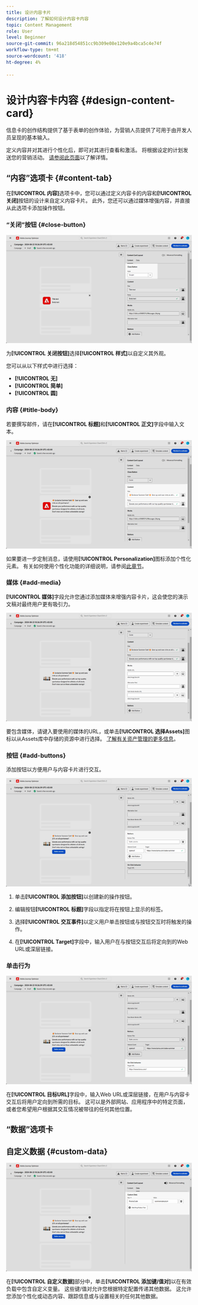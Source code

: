```yaml
---
title: 设计内容卡片
description: 了解如何设计内容卡内容
topic: Content Management
role: User
level: Beginner
source-git-commit: 96a218d54851cc9b309e08e120e9a4bca5c4e74f
workflow-type: tm+mt
source-wordcount: '418'
ht-degree: 4%

---
```


# 设计内容卡内容 {#design-content-card}

信息卡的创作结构提供了基于表单的创作体验，为营销人员提供了可用于由开发人员呈现的基本输入。

定义内容并对其进行个性化后，即可对其进行查看和激活。 将根据设定的计划发送您的营销活动。 [请参阅此页面](../campaigns/review-activate-campaign.md)以了解详情。

## “内容”选项卡 {#content-tab}

在&#x200B;**[!UICONTROL 内容]**&#x200B;选项卡中，您可以通过定义内容卡的内容和&#x200B;**[!UICONTROL 关闭]**&#x200B;按钮的设计来自定义内容卡片。 此外，您还可以通过媒体增强内容，并直接从此选项卡添加操作按钮。

### “关闭”按钮 {#close-button}

![](assets/content-card-design-1.png)

为&#x200B;**[!UICONTROL 关闭按钮]**&#x200B;选择&#x200B;**[!UICONTROL 样式]**&#x200B;以自定义其外观。

您可以从以下样式中进行选择：

* **[!UICONTROL 无]**
* **[!UICONTROL 简单]**
* **[!UICONTROL 圆]**

### 内容 {#title-body}

若要撰写邮件，请在&#x200B;**[!UICONTROL 标题]**&#x200B;和&#x200B;**[!UICONTROL 正文]**&#x200B;字段中输入文本。

![](assets/content-card-design-2.png)

如果要进一步定制消息，请使用&#x200B;**[!UICONTROL Personalization]**&#x200B;图标添加个性化元素。 有关如何使用个性化功能的详细说明，请参阅[此章节](../personalization/personalize.md)。

<!--
+++More options with advanced formatting

If the **[!UICONTROL Advanced formatting mode]** is switched on, you can choose for your **[!UICONTROL Header]** and **[!UICONTROL Body]**:

* the **[!UICONTROL Font]**
* the **[!UICONTROL Pt size]**
* the **[!UICONTROL Font Color]**
* the **[!UICONTROL Alignment]**
+++
-->

### 媒体 {#add-media}

**[!UICONTROL 媒体]**&#x200B;字段允许您通过添加媒体来增强内容卡片，这会使您的演示文稿对最终用户更有吸引力。

![](assets/content-card-design-3.png)

要包含媒体，请键入要使用的媒体的URL，或单击&#x200B;**[!UICONTROL 选择Assets]**&#x200B;图标以从Assets库中存储的资源中进行选择。 [了解有关资产管理的更多信息](../content-management/assets.md)。

<!--
+++More options with advanced formatting

If the **[!UICONTROL Advanced formatting mode]** is switched on, you can add an **[!UICONTROL Alternative text]** for screen reading applications and another asset in the **[!UICONTROL Dark Mode Media URL]** field.

+++
-->

### 按钮 {#add-buttons}

添加按钮以方便用户与内容卡片进行交互。

![](assets/content-card-design-4.png)

1. 单击&#x200B;**[!UICONTROL 添加按钮]**&#x200B;以创建新的操作按钮。

1. 编辑按钮&#x200B;**[!UICONTROL 标题]**&#x200B;字段以指定将在按钮上显示的标签。

1. 选择&#x200B;**[!UICONTROL 交互事件]**&#x200B;以定义用户单击按钮或与按钮交互时将触发的操作。

1. 在&#x200B;**[!UICONTROL Target]**&#x200B;字段中，输入用户在与按钮交互后将定向到的Web URL或深层链接。

<!--
+++More options with advanced formatting

If the **[!UICONTROL Advanced formatting mode]** is switched on, you can choose for your **[!UICONTROL Buttons]**:

* the **[!UICONTROL Font]**
* the **[!UICONTROL Pt size]**
* the **[!UICONTROL Font Color]**
* the **[!UICONTROL Alignment]**

+++
-->

### 单击行为

![](assets/content-card-design-5.png)

在&#x200B;**[!UICONTROL 目标URL]**&#x200B;字段中，输入Web URL或深层链接，在用户与内容卡交互后将用户定向到所需的目标。 这可以是外部网站、应用程序中的特定页面，或者您希望用户根据其交互情况被带往的任何其他位置。

## “数据”选项卡

## 自定义数据 {#custom-data}

![](assets/content-card-design-6.png)

在&#x200B;**[!UICONTROL 自定义数据]**&#x200B;部分中，单击&#x200B;**[!UICONTROL 添加键/值对]**&#x200B;以在有效负载中包含自定义变量。 这些键/值对允许您根据特定配置传递其他数据。 这允许您添加个性化或动态内容、跟踪信息或与设置相关的任何其他数据。
